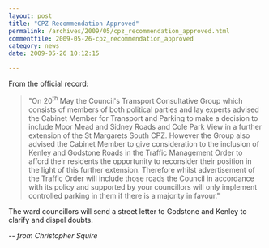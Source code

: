 ```yaml
---
layout: post
title: "CPZ Recommendation Approved"
permalink: /archives/2009/05/cpz_recommendation_approved.html
commentfile: 2009-05-26-cpz_recommendation_approved
category: news
date: 2009-05-26 10:12:15

---
```


From the official record:

> "On 20<sup>th</sup> May the Council's Transport Consultative Group which consists of members of both political parties and lay experts advised the Cabinet Member for Transport and Parking to make a decision to include Moor Mead and Sidney Roads and Cole Park View in a further extension of the St Margarets South CPZ. However the Group also advised the Cabinet Member to give consideration to the inclusion of Kenley and Godstone Roads in the Traffic Management Order to afford their residents the opportunity to reconsider their position in the light of this further extension. Therefore whilst advertisement of the Traffic Order will include those roads the Council in accordance with its policy and supported by your councillors will only implement controlled parking in them if there is a majority in favour."

The ward councillors will send a street letter to Godstone and Kenley to clarify and dispel doubts.

<cite>-- from Christopher Squire</cite>
